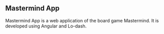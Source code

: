 Mastermind App
---------

Mastermind App is a web application of the board game Mastermind. It is developed using Angular and Lo-dash.
